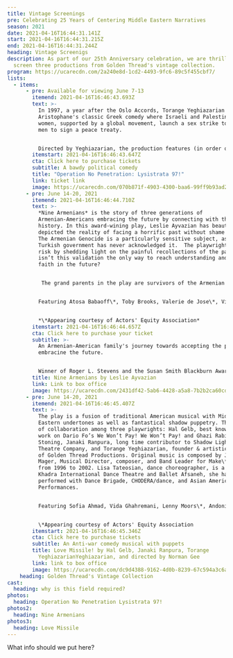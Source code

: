 ```yaml
---
title: Vintage Screenings
pre: Celebrating 25 Years of Centering Middle Eastern Narratives
season: 2021
date: 2021-04-16T16:44:31.141Z
start: 2021-04-16T16:44:31.215Z
end: 2021-04-16T16:44:31.244Z
heading: Vintage Screenigs
description: As part of our 25th Anniversary celebration, we are thrilled to
  screen three productions from Golden Thread's vintage collection.
program: https://ucarecdn.com/2a240e8d-1cd2-4493-9fc6-89c5f455cbf7/
lists:
  - items:
      - pre: Available for viewing June 7-13
        itemend: 2021-04-16T16:46:43.693Z
        text: >-
          In 1997, a year after the Oslo Accords, Torange Yeghiazarian adapted
          Aristophane's classic Greek comedy where Israeli and Palestinian
          women, supported by a global movement, launch a sex strike to force
          men to sign a peace treaty.


          Directed by Yeghiazarian, the production features (in order of appearance) Pamela Beitz, Bella Warda, Reema Bahnasy, Jennifer Darya Maghsoudi, Janet Acio, Maria Zamroud, Dylin Redling, Siamak Mirnezami, Clarence A Mitchell, Ali Dadgar, Greg Denzler, Von Scott Baira, Peter Mc Carron, Koorosh Angali.
        itemstart: 2021-04-16T16:46:43.647Z
        cta: Click here to purchase tickets
        subtitle: A bawdy political comedy
        title: "Operation No Penetration: Lysistrata 97!"
        link: ticket link
        image: https://ucarecdn.com/070b871f-4903-4300-baa6-99ff9b93ad28/
      - pre: June 14-20, 2021
        itemend: 2021-04-16T16:46:44.710Z
        text: >-
          *Nine Armenians* is the story of three generations of
          Armenian-Americans embracing the future by connecting with their
          history. In this award-wining play, Leslie Ayvazian has beautifully
          depicted the reality of facing a horrific past without shame or fear.
          The Armenian Genocide is a particularly sensitive subject, as the
          Turkish government has never acknowledged it.  The playwright takes a
          risk by shedding light on the painful recollections of the past.  But
          isn’t this validation the only way to reach understanding and restore
          faith in the future?


           The grand parents in the play are survivors of the Armenian genocide who never taught their children how to speak Armenian because they wanted them to be real Americans. But now, as the grand father is facing his own mortality, he feels an urgency to impart the truth to the next generation. His death in the first scene is the impetus for the eldest daughter to travel to Armenia for the first time. She must see with her own eyes what she has only been told about all her life.


          Featuring Atosa Babaoff\*, Toby Brooks, Valerie de Jose\*, Vida Ghahremani, Behzad Golemohammadi, Joe Higgins\*, Earll Kingston\*, Lara Palanjian, Ruby Unger*


          *\*Appearing courtesy of Actors' Equity Association*
        itemstart: 2021-04-16T16:46:44.657Z
        cta: Click here to purchase your ticket
        subtitle: >-
          An Armenian-American family's journey towards accepting the past and
          embracine the future.


          Winner of Roger L. Stevens and the Susan Smith Blackburn Award
        title: Nine Armenians by Leslie Ayvazian
        link: Link to box office
        image: https://ucarecdn.com/2431df42-5ab6-4428-a5a8-7b2b2ca60cd8/
      - pre: June 14-20, 2021
        itemend: 2021-04-16T16:46:45.407Z
        text: >-
          The play is a fusion of traditional American musical with Middle
          Eastern undertones as well as fantastical shadow puppetry. The result
          of collaboration among three playwrights: Hal Gelb, best known for his
          work on Dario Fo’s We Won’t Pay! We Won’t Pay! and Ghazi Rabihavi’s
          Stoning, Janaki Ranpura, long time contributor to Shadow Lights
          Theatre Company, and Torange Yeghiazarian, founder & artistic director
          of Golden Thread Productions. Original music is composed by Johaness
          Mager, Musical Director, composer, and Band Leader for Make\*A\*Circus
          from 1996 to 2002. Lisa Tateosian, dance choreographer, is a member of
          Khadra International Dance Theatre and Ballet Afsaneh, she has
          performed with Dance Brigade, CHODERA/dance, and Asian American Dance
          Performances.


          Featuring Sofia Ahmad, Vida Ghahremani, Lenny Moors\*, Andoni Panici, Lisa Tateosian, William Todd Tressler\*, Kris Welch


          \*Appearing courtesy of Actors' Equity Association
        itemstart: 2021-04-16T16:46:45.346Z
        cta: Click here to purchase tickets
        subtitle: An Anti-war comedy musical with puppets
        title: Love Missile! by Hal Gelb, Janaki Ranpura, Torange
          YeghiazarianYeghiazarian, and directed by Norman Gee
        link: link to box office
        image: https://ucarecdn.com/dc9d4388-9162-4d0b-8239-67c594a3c6ac/
    heading: Golden Thread's Vintage Collection
cast:
  heading: why is this field required?
photos:
  heading: Operation No Penetration Lysistrata 97!
photos2:
  heading: Nine Armenians
photos3:
  heading: Love Missile
---
```

What info should we put here?